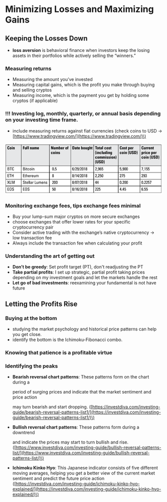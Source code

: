 # Minimizing Losses and Maximizing Gains

## Keeping the Losses Down

* **loss aversion** is behavioral finance when investors keep the losing assets in their portfolios while actively selling the “winners.”

### Measuring returns

* Measuring the amount you’ve invested
* Measuring capital gains, which is the profit you make through buying and selling cryptos
* Measuring income, which is the payment you get by holding some cryptos \(if applicable\)

### !!! Investing log, monthly, quarterly, or annual basis depending on your investing time frame.

* include measuring returns against fiat currencies \(check coins to USD -&gt; [https://www.tradingview.com/](https://www.tradingview.com/)\)

![](../.gitbook/assets/image%20%289%29.png)

### Monitoring exchange fees, tips exchange fees minimal

* Buy your lump-sum major cryptos on more secure exchanges
* choose exchanges that offer lower rates for your specific cryptocurrency pair
* Consider active trading with the exchange’s native cryptocurrency -&gt; low transaction fee
* Always include the transaction fee when calculating your profit

### Understanding the art of getting out

* **Don’t be greedy**: Set profit target \(PT\), don't readjusting the PT
* **Take partial profits**: I set up strategic, partial profit taking prices depending on my investment goals and let the markets handle the rest
* **Let go of bad investments**: reexamining your fundamental is not have future

## Letting the Profits Rise

### Buying at the bottom

* studying the market psychology and historical price patterns can help you get close.
* identify the bottom is the Ichimoku-Fibonacci combo.

### Knowing that patience is a profitable virtue

### Identifying the peaks

* **Bearish reversal chart patterns**: These patterns form on the chart during a

  period of surging prices and indicate that the market sentiment and price action

  may turn bearish and start dropping. \([https://investdiva.com/investing-guide/bearish-reversal-patterns-list1/](https://investdiva.com/investing-guide/bearish-reversal-patterns-list1/)\)

* **Bullish reversal chart patterns**: These patterns form during a downtrend

  and indicate the prices may start to turn bullish and rise. \([https://www.investdiva.com/investing-guide/bullish-reversal-patterns-list/](https://www.investdiva.com/investing-guide/bullish-reversal-patterns-list/)\)

* **Ichimoku Kinko Hyo**: This Japanese indicator consists of five different moving averages, helping you get a better view of the current market sentiment and predict the future price action \([https://investdiva.com/investing-guide/ichimoku-kinko-hyo-explained/](https://investdiva.com/investing-guide/ichimoku-kinko-hyo-explained/)\)

